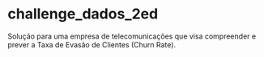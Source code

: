 # challenge_dados_2ed
Solução para uma empresa de telecomunicações que visa compreender e prever a Taxa de Evasão de Clientes (Churn Rate).

